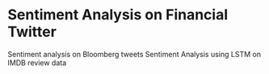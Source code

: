 # Sentiment Analysis on Financial Twitter
Sentiment analysis on Bloomberg tweets
Sentiment Analysis using LSTM on IMDB review data

